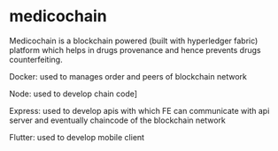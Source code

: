 # medicochain
Medicochain is a blockchain powered (built with hyperledger fabric) platform which helps in drugs provenance and hence prevents drugs counterfeiting.

Docker: used to manages order and peers of blockchain network

Node: used to develop chain code]

Express: used to develop apis with which FE can communicate with api server and eventually chaincode of the blockchain network

Flutter: used to develop mobile client